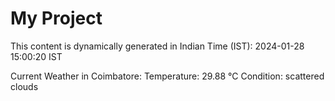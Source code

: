 # My Project

This content is dynamically generated in Indian Time (IST): 2024-01-28 15:00:20 IST


Current Weather in Coimbatore:
Temperature: 29.88 °C
Condition: scattered clouds
